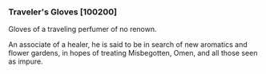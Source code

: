 ### Traveler's Gloves [100200]

Gloves of a traveling perfumer of no renown.

An associate of a healer, he is said to be in search of new aromatics and flower gardens, in hopes of treating Misbegotten, Omen, and all those seen as impure.